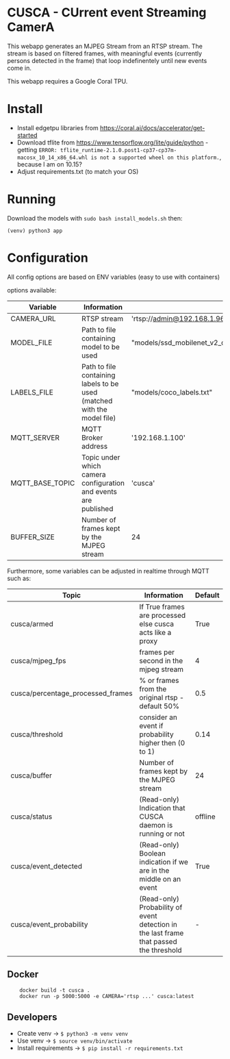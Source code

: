 # CUSCA - CUrrent event Streaming CamerA

This webapp generates an MJPEG Stream from an RTSP stream. The stream is based on filtered frames, with meaningful events (currently persons detected in the frame) that loop indefinentely until new events come in.

This webapp requires a Google Coral TPU.

# Install

- Install edgetpu libraries from https://coral.ai/docs/accelerator/get-started
- Download tflite from https://www.tensorflow.org/lite/guide/python - getting `ERROR: tflite_runtime-2.1.0.post1-cp37-cp37m-macosx_10_14_x86_64.whl is not a supported wheel on this platform.`, because I am on 10.15?
- Adjust requirements.txt (to match your OS)

# Running
Download the models with `sudo bash install_models.sh` then:

```(venv) python3 app```

# Configuration

All config options are based on ENV variables (easy to use with containers)

options available:

| Variable        | Information                                                             | Default                                                                     |
| --------------- | ----------------------------------------------------------------------- | --------------------------------------------------------------------------- |
| CAMERA_URL      | RTSP stream                                                             | 'rtsp://admin@192.168.1.96:554/user=admin_password=_channel=0_stream=0.sdp' |
| MODEL_FILE      | Path to file containing model to be used                                | "models/ssd_mobilenet_v2_coco_quant_postprocess_edgetpu.tflite"             |
| LABELS_FILE     | Path to file containing labels to be used (matched with the model file) | "models/coco_labels.txt"                                                    |
| MQTT_SERVER     | MQTT Broker address                                                     | '192.168.1.100'                                                             |
| MQTT_BASE_TOPIC | Topic under which camera configuration and events are published         | 'cusca'                                                                     |
| BUFFER_SIZE     | Number of frames kept by the MJPEG stream                               | 24                                                                          |

Furthermore, some variables can be adjusted in realtime through MQTT such as:

| Topic                             | Information                                                                            | Default |
| --------------------------------- | -------------------------------------------------------------------------------------- | ------- |
| cusca/armed                       | If True frames are processed else cusca acts like a proxy                              | True    |
| cusca/mjpeg_fps                   | frames per second in the mjpeg stream                                                  | 4       |
| cusca/percentage_processed_frames | % or frames from the original rtsp - default 50%                                       | 0.5     |
| cusca/threshold                   | consider an event if probability higher then (0 to 1)                                  | 0.14    |
| cusca/buffer                      | Number of frames kept by the MJPEG stream                                              | 24      |
| cusca/status                      | (Read-only) Indication that CUSCA daemon is running or not                             | offline |
| cusca/event_detected              | (Read-only) Boolean indication if we are in the middle on an event                     | True    |
| cusca/event_probability           | (Read-only) Probability of event detection in the last frame that passed the threshold | -       |

## Docker
```
    docker build -t cusca .
    docker run -p 5000:5000 -e CAMERA='rtsp ...' cusca:latest
```

## Developers
* Create venv -> `$ python3 -m venv venv`
* Use venv -> `$ source venv/bin/activate`
* Install requirements -> `$ pip install -r requirements.txt`